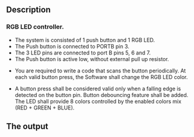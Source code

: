 ## Description

### RGB LED controller.

- The system is consisted of 1 push button and 1 RGB LED. 
- The Push button is connected to PORTB pin 3.
- The 3 LED pins are connected to port B pins 5, 6 and 7. 
- The Push button is active low, without external pull up resistor.

* You are required to write a code that scans the button periodically. At each valid button press, the Software shall change the RGB LED color.

* A button press shall be considered valid only when a falling edge is detected on the button pin. Button debouncing feature shall be added. The LED shall provide 8 colors controlled by the enabled colors mix (RED + GREEN + BLUE).


## The output

<img src="https://user-images.githubusercontent.com/61319952/171972228-7d87ae9b-f341-4844-b804-c1527acdf758.gif" alt="" />
